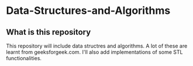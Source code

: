 # Data-Structures-and-Algorithms

## What is this repository
This repository will include data structres and algorithms. A lot of these are learnt from geeksforgeek.com. I'll also add implementations of some STL functionalities.
